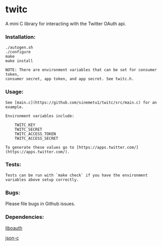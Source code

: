 twitc
===========

A mini C library for interacting with the Twitter OAuth api.

### Installation:

    ./autogen.sh
    ./configure
    make
    make install

    NOTE: There are environment variables that can be set for consumer token,
    consumer secret, app token, and app secret. See twitc.h.

### Usage:

    See [main.c](https://github.com/sinemetu1/twitc/src/main.c) for an example.

    Environment variables include:

        TWITC_KEY
        TWITC_SECRET
        TWITC_ACCESS_TOKEN
        TWITC_ACCESS_SECRET

    To generate these values go to [https://apps.twitter.com/](https://apps.twitter.com/).

### Tests:

    Tests can be run with `make check` if you have the environment variables above setup correctly.

### Bugs:

Please file bugs in Github issues.

### Dependencies:

[liboauth](http://liboauth.sourceforge.net/)

[json-c](https://github.com/json-c/json-c)

